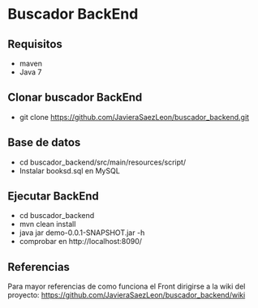 # Buscador BackEnd

## Requisitos
- maven
- Java 7

## Clonar buscador BackEnd
- git clone https://github.com/JavieraSaezLeon/buscador_backend.git

## Base de datos
- cd buscador_backend/src/main/resources/script/
- Instalar booksd.sql en MySQL

## Ejecutar BackEnd
- cd buscador_backend
- mvn clean install
- java jar demo-0.0.1-SNAPSHOT.jar -h
- comprobar en http://localhost:8090/

## Referencias

Para mayor referencias de como funciona el Front dirigirse a la wiki del proyecto: https://github.com/JavieraSaezLeon/buscador_backend/wiki
